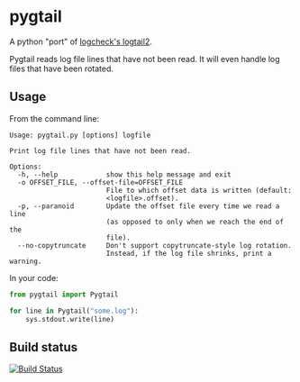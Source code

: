 pygtail
=======

A python "port" of [logcheck's logtail2](http://logcheck.org).

Pygtail reads log file lines that have not been read. It will even handle log
files that have been rotated.

Usage
-----

From the command line:

    Usage: pygtail.py [options] logfile

    Print log file lines that have not been read.

    Options:
      -h, --help            show this help message and exit
      -o OFFSET_FILE, --offset-file=OFFSET_FILE
                            File to which offset data is written (default:
                            <logfile>.offset).
      -p, --paranoid        Update the offset file every time we read a line
                            (as opposed to only when we reach the end of the
                            file).
      --no-copytruncate     Don't support copytruncate-style log rotation.
                            Instead, if the log file shrinks, print a warning.

In your code:

```python
from pygtail import Pygtail

for line in Pygtail("some.log"):
    sys.stdout.write(line)
```


Build status
------------

[![Build Status](https://secure.travis-ci.org/bgreenlee/pygtail.png)](http://travis-ci.org/bgreenlee/pygtail)


